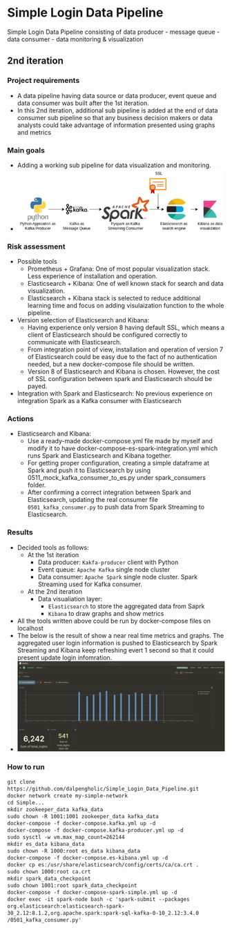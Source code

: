 # Simple Login Data Pipeline
Simple Login Data Pipeline consisting of 
data producer - message queue - data consumer - data monitoring & visualization


## 2nd iteration 
### Project requirements
- A data pipeline having data source or data producer, event queue and data consumer was built after the 1st iteration.
- In this 2nd iteration, additional sub pipeline is added at the end of data consumer sub pipeline so that any business decision makers or data analysts could take advantage of information presented using graphs and metrics

### Main goals
- Adding a working sub pipeline for data visualization and monitoring.
- ![diagram](https://github.com/dalpengholic/Simple_Login_Data_Pipeline/blob/master/pics/simple-data-pipeline-drawio-2nd.png)

### Risk assessment
- Possible tools
  - Prometheus + Grafana: One of most popular visualization stack. Less experience of installation and operation.
  - Elasticsearch + Kibana: One of well known stack for search and data visualization.
  - Elasticsearch + Kibana stack is selected to reduce additional learning time and focus on adding visulaization function to the whole pipeline.
- Version selection of Elasticsearch and Kibana:
  - Having experience only version 8 having default SSL, which means a client of Elasticsearch should be configured correctly to communicate with Elasticsearch.
  - From integration point of view, installation and operation of version 7 of Elasticsearch could be easy due to the fact of no authentication needed, but a new docker-compose file should be written.
  - Version 8 of Elasticsearch and Kibana is chosen. However, the cost of SSL configuration between spark and Elasticsearch should be payed.
- Integration with Spark and Elasticsearch: No previous experience on integration Spark as a Kafka consumer with Elasticsearch

### Actions
- Elasticsearch and Kibana:
  - Use a ready-made docker-compose.yml file made by myself and modify it to have docker-compose-es-spark-integration.yml which runs Spark and Elasticsearch and Kibana together. 
  - For getting proper configuration, creating a simple dataframe at Spark and push it to Elasticsearch by using 0511_mock_kafka_consumer_to_es.py under spark_consumers folder.
  - After confirming a correct integration between Spark and Elasticsearch, updating the real consumer file `0501_kafka_consumer.py` to push data from Spark Streaming to Elasticsearch.
### Results
- Decided tools as follows:
  - At the 1st iteration
    - Data producer: `Kakfa-producer` client with Python
    - Event queue: `Apache Kafka` single node cluster
    - Data consumer: `Apache Spark` single node cluster. Spark Streaming used for Kafka consumer.
  - At the 2nd iteration
    - Data visualiation layer: 
      - `Elasticsearch` to store the aggregated data from Saprk
      - `Kibana` to draw graphs and show metrics
- All the tools written above could be run by docker-compose files on localhost
- The below is the result of show a near real time metrics and graphs. The aggregated user login information is pushed to Elasticsearch by Spark Streaming and Kibana keep refreshing evert 1 second so that it could present update login infomration. 
- ![result_screenshot](https://github.com/dalpengholic/Simple_Login_Data_Pipeline/blob/master/pics/Screenshot-ES.png)



### How to run
```Shell
git clone https://github.com/dalpengholic/Simple_Login_Data_Pipeline.git
docker network create my-simple-network
cd Simple...
mkdir zookeeper_data kafka_data
sudo chown -R 1001:1001 zookeeper_data kafka_data 
docker-compose -f docker-compose.kafka.yml up -d
docker-compose -f docker-compose.kafka-producer.yml up -d
sudo sysctl -w vm.max_map_count=262144
mkdir es_data kibana_data 
sudo chown -R 1000:root es_data kibana_data
docker-compose -f docker-compose.es-kibana.yml up -d
docker cp es:/usr/share/elasticsearch/config/certs/ca/ca.crt .
sudo chown 1000:root ca.crt
mkdir spark_data_checkpoint
sudo chown 1001:root spark_data_checkpoint
docker-compose -f docker-compose-spark-simple.yml up -d
docker exec -it spark-node bash -c 'spark-submit --packages org.elasticsearch:elasticsearch-spark-30_2.12:8.1.2,org.apache.spark:spark-sql-kafka-0-10_2.12:3.4.0 /0501_kafka_consumer.py'
```
